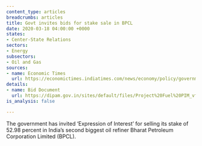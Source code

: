 ```yaml
---
content_type: articles
breadcrumbs: articles
title: Govt invites bids for stake sale in BPCL
date: 2020-03-18 04:00:00 +0000
states:
- Center-State Relations
sectors:
- Energy
subsectors:
- Oil and Gas
sources:
- name: Economic Times
  url: https://economictimes.indiatimes.com/news/economy/policy/government-issues-eoi-for-bpcl/articleshow/74522359.cms?from=mdr
details:
- name: Bid Document
  url: https://dipam.gov.in/sites/default/files/Project%20Fuel%20PIM_vf.pdf?download=1
is_analysis: false

---
```

The government has invited ‘Expression of Interest’ for selling its stake of 52.98 percent in India’s second biggest oil refiner Bharat Petroleum Corporation Limited (BPCL).